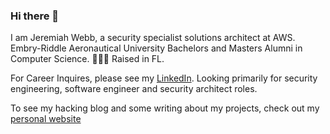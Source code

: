 ### Hi there 👋

I am Jeremiah Webb, a security specialist solutions architect at AWS.
Embry-Riddle Aeronautical University Bachelors and Masters Alumni in Computer Science. 🦅🦅🦅
Raised in FL.

For Career Inquires, please see my [LinkedIn](https://www.linkedin.com/in/illusjw/).
Looking primarily for security engineering, software engineer and security architect roles.


To see my hacking blog and some writing about my projects, check out my [personal website](https://illusion173.github.io/)
